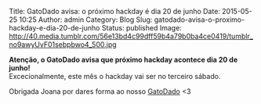 Title: GatoDado avisa: o próximo hackday é dia 20 de junho
Date: 2015-05-25 10:25
Author: admin
Category: Blog
Slug: gatodado-avisa-o-proximo-hackday-e-dia-20-de-junho
Status: published
Image: http://40.media.tumblr.com/56e13bd4c99dff59b4a79b0ba4ce0419/tumblr_no9awyUvF01sebpbwo4_500.jpg

**Atenção, o GatoDado avisa que próximo hackday acontece dia 20 de junho!**  
Excecionalmente, este mês o hackday vai ser no terceiro sábado.

Obrigada Joana por dares forma ao nosso [GatoDado](http://tmblr.co/Z982rq1kfe7zp "Jumigurumi - Joana Alves") \<3
